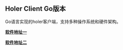 ## Holer Client Go版本

Go语言实现的holer客户端，支持多种操作系统和硬件架构。

[**软件地址一**](https://github.com/wisdom-projects/holer/tree/master/Binary/Go)

[**软件地址二**](https://pan.baidu.com/s/1APDAaaaQxTa71IR2hDjIaA#list/path=%2Fsharelink2808252679-1014620033513253%2Fholer%2Fholer-client%2Fgo&parentPath=%2Fsharelink2808252679-1014620033513253)

